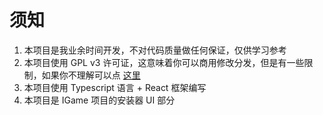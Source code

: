 # 须知

1. 本项目是我业余时间开发，不对代码质量做任何保证，仅供学习参考
2. 本项目使用 GPL v3 许可证，这意味着你可以商用修改分发，但是有一些限制，如果你不理解可以点 [这里](https://zhuanlan.zhihu.com/p/31881162)
3. 本项目使用 Typescript 语言 + React 框架编写
4. 本项目是 IGame 项目的安装器 UI 部分
